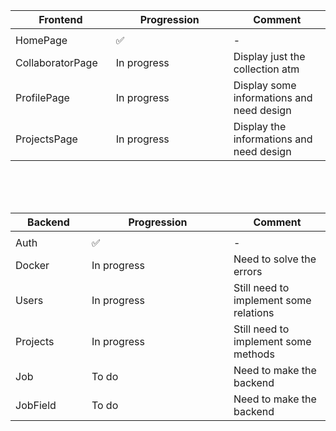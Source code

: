 Frontend       | Progression | Comment
-------------  | ----------- | ------------------------------------------------------------
<img width=200/>|<img width=500/>
HomePage       | ✅          | - 
CollaboratorPage | In progress | Display just the collection atm 
ProfilePage    | In progress | Display some informations and need design 
ProjectsPage   | In progress | Display the informations and need design 

<br><br><br>

Backend        | Progression | Comment
-------------  | ----------- | ------------------------------------------------------------
<img width=200/>|<img width=500/>
Auth           | ✅          | -
Docker         | In progress | Need to solve the errors 
Users          | In progress | Still need to implement some relations 
Projects       | In progress | Still need to implement some methods
Job            | To do       | Need to make the backend 
JobField       | To do       | Need to make the backend 
